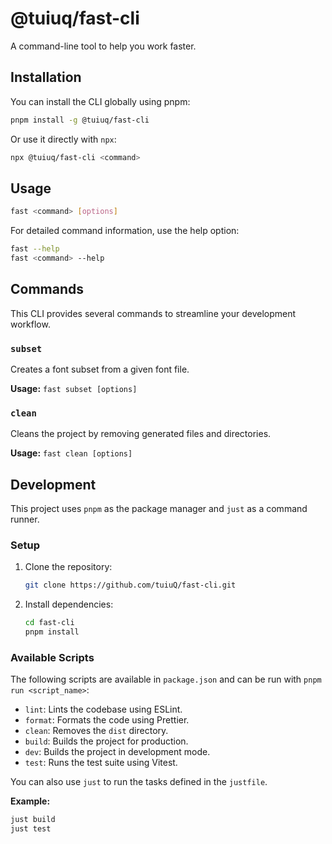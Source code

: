 # @tuiuq/fast-cli

A command-line tool to help you work faster.

## Installation

You can install the CLI globally using pnpm:

```bash
pnpm install -g @tuiuq/fast-cli
```

Or use it directly with `npx`:

```bash
npx @tuiuq/fast-cli <command>
```

## Usage

```bash
fast <command> [options]
```

For detailed command information, use the help option:

```bash
fast --help
fast <command> --help
```

## Commands

This CLI provides several commands to streamline your development workflow.

### `subset`

Creates a font subset from a given font file.

**Usage:**
`fast subset [options]`

### `clean`

Cleans the project by removing generated files and directories.

**Usage:**
`fast clean [options]`


## Development

This project uses `pnpm` as the package manager and `just` as a command runner.

### Setup

1.  Clone the repository:
    ```bash
    git clone https://github.com/tuiuQ/fast-cli.git
    ```
2.  Install dependencies:
    ```bash
    cd fast-cli
    pnpm install
    ```

### Available Scripts

The following scripts are available in `package.json` and can be run with `pnpm run <script_name>`:

*   `lint`: Lints the codebase using ESLint.
*   `format`: Formats the code using Prettier.
*   `clean`: Removes the `dist` directory.
*   `build`: Builds the project for production.
*   `dev`: Builds the project in development mode.
*   `test`: Runs the test suite using Vitest.

You can also use `just` to run the tasks defined in the `justfile`.

**Example:**
```bash
just build
just test
```
